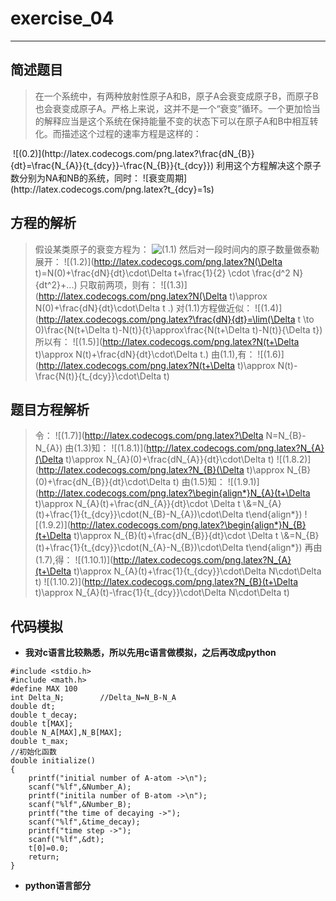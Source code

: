 # exercise_04
***
## 简述题目
>在一个系统中，有两种放射性原子A和B，原子A会衰变成原子B，而原子B也会衰变成原子A。严格上来说，这并不是一个“衰变”循环。一个更加恰当的解释应当是这个系统在保持能量不变的状态下可以在原子A和B中相互转化。而描述这个过程的速率方程是这样的：
<img src="http://latex.codecogs.com/gif.latex?\frac{dN_{A}}{dt}=\frac{N_{B}}{t_{dcy}}-\frac{N_{A}}{t_{dcy}}" alt="" title="" />
![(0.2)](http://latex.codecogs.com/png.latex?\frac{dN_{B}}{dt}=\frac{N_{A}}{t_{dcy}}-\frac{N_{B}}{t_{dcy}})
利用这个方程解决这个原子数分别为NA和NB的系统，同时：
![衰变周期](http://latex.codecogs.com/png.latex?t_{dcy}=1s)

## 方程的解析
>假设某类原子的衰变方程为：
![(1.1)](http://latex.codecogs.com/png.latex?\frac{dN}{dt}=-\frac{N}{t_{dcy}})
然后对一段时间内的原子数量做泰勒展开：
![(1.2)](http://latex.codecogs.com/png.latex?N(\Delta t)=N(0)+\frac{dN}{dt}\cdot\Delta t+\frac{1}{2} \cdot \frac{d^2 N}{dt^2}+...)
只取前两项，则有：
![(1.3)](http://latex.codecogs.com/png.latex?N(\Delta t)\approx N(0)+\frac{dN}{dt}\cdot\Delta t .)
对(1.1)方程做近似：
![(1.4)](http://latex.codecogs.com/png.latex?\frac{dN}{dt}=\lim(\Delta t \to 0)\frac{N(t+\Delta t)-N(t)}{t}\approx\frac{N(t+\Delta t)-N(t)}{\Delta t})
所以有：
![(1.5)](http://latex.codecogs.com/png.latex?N(t+\Delta t)\approx N(t)+\frac{dN}{dt}\cdot\Delta t.)
由(1.1),有：
![(1.6)](http://latex.codecogs.com/png.latex?N(t+\Delta t)\approx N(t)-\frac{N(t)}{t_{dcy}}\cdot\Delta t)

## 题目方程解析
>令：
![(1.7)](http://latex.codecogs.com/png.latex?\Delta N=N_{B}-N_{A})
由(1.3)知：
![(1.8.1)](http://latex.codecogs.com/png.latex?N_{A}(\Delta t)\approx N_{A}(0)+\frac{dN_{A}}{dt}\cdot\Delta t)
![(1.8.2)](http://latex.codecogs.com/png.latex?N_{B}(\Delta t)\approx N_{B}(0)+\frac{dN_{B}}{dt}\cdot\Delta t)
由(1.5)知：
![(1.9.1)](http://latex.codecogs.com/png.latex?\begin{align*}N_{A}(t+\Delta t)\approx N_{A}(t)+\frac{dN_{A}}{dt}\cdot \Delta t \\&=N_{A}(t)+\frac{1}{t_{dcy}}\cdot(N_{B}-N_{A})\cdot\Delta t\end{align*})
![(1.9.2)](http://latex.codecogs.com/png.latex?\begin{align*}N_{B}(t+\Delta t)\approx N_{B}(t)+\frac{dN_{B}}{dt}\cdot \Delta t \\&=N_{B}(t)+\frac{1}{t_{dcy}}\cdot(N_{A}-N_{B})\cdot\Delta t\end{align*})
再由(1.7),得：
![(1.10.1)](http://latex.codecogs.com/png.latex?N_{A}(t+\Delta t)\approx N_{A}(t)+\frac{1}{t_{dcy}}\cdot\Delta N\cdot\Delta t)
![(1.10.2)](http://latex.codecogs.com/png.latex?N_{B}(t+\Delta t)\approx N_{A}(t)-\frac{1}{t_{dcy}}\cdot\Delta N\cdot\Delta t)

## 代码模拟
* **我对c语言比较熟悉，所以先用c语言做模拟，之后再改成python**
```
#include <stdio.h>
#include <math.h>
#define MAX 100
int Delta_N;        //Delta_N=N_B-N_A
double dt;
double t_decay;
double t[MAX];
double N_A[MAX],N_B[MAX];
double t_max;
//初始化函数
double initialize()
{
	printf("initial number of A-atom ->\n");
	scanf("%lf",&Number_A);
	printf("initila number of B-atom ->\n");
	scanf("%lf",&Number_B);
	printf("the time of decaying ->");
	scanf("%lf",&time_decay);
	printf("time step ->");
	scanf("%lf",&dt);
	t[0]=0.0;
	return;
}
```

* **python语言部分**
